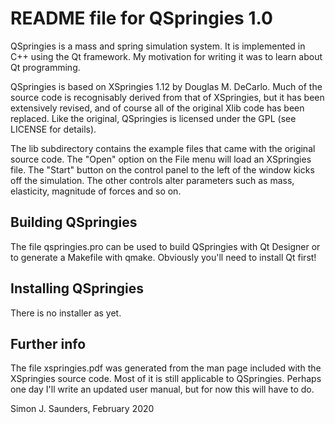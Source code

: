 README file for QSpringies 1.0
==============================

QSpringies is a mass and spring simulation system. It is implemented in C++
using the Qt framework. My motivation for writing it was to learn about Qt
programming. 

QSpringies is based on XSpringies 1.12 by Douglas M. DeCarlo.
Much of the source code is recognisably derived from that of XSpringies,
but it has been extensively revised, and of course all of the original Xlib
code has been replaced. Like the original, QSpringies is licensed under the
GPL (see LICENSE for details).

The lib subdirectory contains the example files that came with the original
source code. The "Open" option on the File menu will load an XSpringies file.
The "Start" button on the control panel to the left of the window kicks off the
simulation. The other controls alter parameters such as mass, elasticity,
magnitude of forces and so on.

Building QSpringies
-------------------
The file qspringies.pro can be used to build QSpringies with Qt Designer or
to generate a Makefile with qmake. Obviously you'll need to install Qt first!

Installing QSpringies
---------------------
There is no installer as yet.

Further info
------------
The file xspringies.pdf was generated from the man page included with the
XSpringies source code. Most of it is still applicable to QSpringies. Perhaps
one day I'll write an updated user manual, but for now this will have to do.


Simon J. Saunders, February 2020
